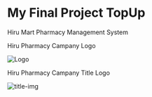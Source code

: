 # My Final Project TopUp
Hiru Mart Pharmacy Management System

Hiru Pharmacy Campany Logo 

![Logo](https://user-images.githubusercontent.com/74712552/207937131-1b46a3cc-25b1-448d-b7be-aaadde726ccd.png)

Hiru Pharmacy Campany Title Logo 

![title-img](https://user-images.githubusercontent.com/74712552/207937148-2a6c02d9-3346-43b0-b402-a274274331d5.png)
